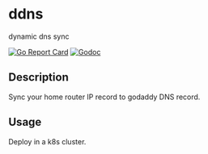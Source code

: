 # ddns
dynamic dns sync

[![Go Report Card](https://goreportcard.com/badge/github.com/datewu/security?style=flat-square)](https://goreportcard.com/report/github.com/datewu/ddns)
[![Godoc](http://img.shields.io/badge/go-documentation-blue.svg?style=flat-square)](https://godoc.org/github.com/datewu/ddns)

## Description
Sync your home router IP record to godaddy DNS record.

## Usage
Deploy in a k8s cluster.
